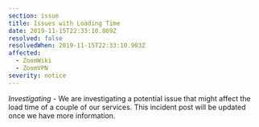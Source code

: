 ```yaml
---
section: issue
title: Issues with Loading Time
date: 2019-11-15T22:33:10.869Z
resolved: false
resolvedWhen: 2019-11-15T22:33:10.903Z
affected:
  - ZoomWiki
  - ZoomVPN
severity: notice
---
```

_Investigating_ - We are investigating a potential issue that might affect the load time of a couple of our services. This incident post will be updated once we have more information.
